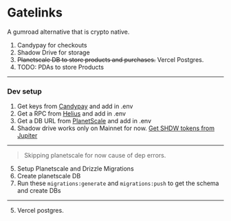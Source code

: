 # Gatelinks

A gumroad alternative that is crypto native.

1. Candypay for checkouts
2. Shadow Drive for storage
3. ~~Planetscale DB to store products and purchases.~~ Vercel Postgres.
4. TODO: PDAs to store Products

---

### Dev setup

1. Get keys from [Candypay](https://candypay.fun/app) and add in .env
2. Get a RPC from [Helius](https://www.helius.xyz/) and add in .env
3. Get a DB URL from [PlanetScale](https://app.planetscale.com/) and add in .env
4. Shadow drive works only on Mainnet for now. [Get SHDW tokens from Jupiter](https://jup.ag/swap/USDC-SHDW)

---

> Skipping planetscale for now cause of dep errors.
5. Setup Planetscale and Drizzle Migrations
  1. Create planetscale DB
  2. Run these `migrations:generate` and `migrations:push` to get the schema and create DBs

---

5. Vercel postgres.